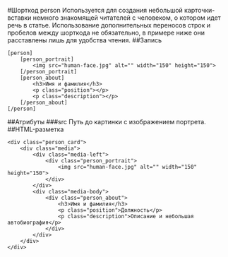 #Шорткод person
Используется для создания небольшой карточки-вставки немного знакомящей читателей с человеком, о котором идет речь в статье. Использование дополнительных переносов строк и пробелов между шорткода не обязательно, в примере ниже они расставлены лишь для удобства чтения.
##Запись
```
[person]
	[person_portrait]
		<img src="human-face.jpg" alt="" width="150" height="150">
	[/person_portrait]
	[person_about]
		<h3>Имя и фамилия</h3>
		<p class="position"></p>
		<p class="description"></p>
	[/person_about]
[/person]
```
##Атрибуты
###src
Путь до картинки с изображением портрета.
##HTML-разметка
```
<div class="person_card">
	<div class="media">
		<div class="media-left">
			<div class="person_portrait">
				<img src="human-face.jpg" alt="" width="150" height="150">
			</div>
		</div>
		<div class="media-body">
			<div class="person_about">
				<h3>Имя и фамилия</h3>
                <p class="position">Должность</p>
                <p class="description">Описание и небольшая автобиография</p>
			</div>
		</div>
	</div>
</div>
```